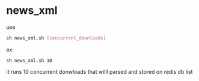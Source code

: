 # news_xml

use
```bash
sh news_xml.sh [concurrent_downloads]
```
ex:

```
sh news_xml.sh 10
```

it runs 10 concurrent donwloads that willl parsed and stored on redis db list